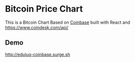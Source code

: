 # Bitcoin Price Chart

This is a Bitcoin Chart Based on [Coinbase](https://www.coinbase.com/charts) built with React and https://www.coindesk.com/api/

## Demo
http://eduluq-coinbase.surge.sh
